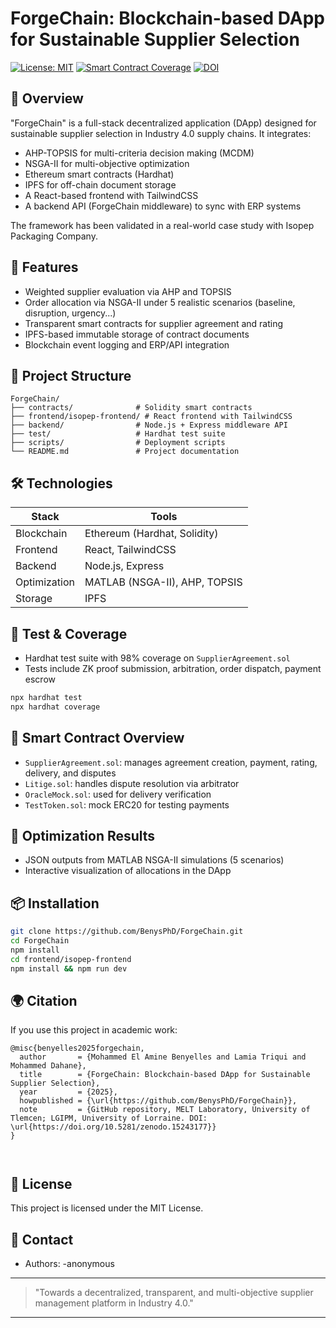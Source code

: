 # ForgeChain: Blockchain-based DApp for Sustainable Supplier Selection

[![License: MIT](https://img.shields.io/badge/License-MIT-green.svg)](LICENSE)
[![Smart Contract Coverage](https://img.shields.io/badge/Coverage-98%25-brightgreen.svg)]()
[![DOI](https://zenodo.org/badge/DOI/10.5281/zenodo.TODO.svg)](https://doi.org/10.5281/zenodo.TODO)

## 🧠 Overview
"ForgeChain" is a full-stack decentralized application (DApp) designed for sustainable supplier selection in Industry 4.0 supply chains. It integrates:

- AHP-TOPSIS for multi-criteria decision making (MCDM)
- NSGA-II for multi-objective optimization
- Ethereum smart contracts (Hardhat)
- IPFS for off-chain document storage
- A React-based frontend with TailwindCSS
- A backend API (ForgeChain middleware) to sync with ERP systems

The framework has been validated in a real-world case study with Isopep Packaging Company.

## 🚀 Features
- Weighted supplier evaluation via AHP and TOPSIS
- Order allocation via NSGA-II under 5 realistic scenarios (baseline, disruption, urgency...)
- Transparent smart contracts for supplier agreement and rating
- IPFS-based immutable storage of contract documents
- Blockchain event logging and ERP/API integration

## 📂 Project Structure
```
ForgeChain/
├── contracts/              # Solidity smart contracts
├── frontend/isopep-frontend/ # React frontend with TailwindCSS
├── backend/                # Node.js + Express middleware API
├── test/                   # Hardhat test suite
├── scripts/                # Deployment scripts
└── README.md               # Project documentation
```

## 🛠️ Technologies
| Stack        | Tools                            |
|--------------|----------------------------------|
| Blockchain   | Ethereum (Hardhat, Solidity)     |
| Frontend     | React, TailwindCSS               |
| Backend      | Node.js, Express                 |
| Optimization | MATLAB (NSGA-II), AHP, TOPSIS    |
| Storage      | IPFS                             |

## 🧪 Test & Coverage
- Hardhat test suite with 98% coverage on `SupplierAgreement.sol`
- Tests include ZK proof submission, arbitration, order dispatch, payment escrow

```bash
npx hardhat test
npx hardhat coverage
```

## 🧾 Smart Contract Overview
- `SupplierAgreement.sol`: manages agreement creation, payment, rating, delivery, and disputes
- `Litige.sol`: handles dispute resolution via arbitrator
- `OracleMock.sol`: used for delivery verification
- `TestToken.sol`: mock ERC20 for testing payments

## 🔁 Optimization Results
- JSON outputs from MATLAB NSGA-II simulations (5 scenarios)
- Interactive visualization of allocations in the DApp

## 📦 Installation
```bash
git clone https://github.com/BenysPhD/ForgeChain.git
cd ForgeChain
npm install
cd frontend/isopep-frontend
npm install && npm run dev
```

## 🌍 Citation
If you use this project in academic work:
```
@misc{benyelles2025forgechain,
  author       = {Mohammed El Amine Benyelles and Lamia Triqui and Mohammed Dahane},
  title        = {ForgeChain: Blockchain-based DApp for Sustainable Supplier Selection},
  year         = {2025},
  howpublished = {\url{https://github.com/BenysPhD/ForgeChain}},
  note         = {GitHub repository, MELT Laboratory, University of Tlemcen; LGIPM, University of Lorraine. DOI: \url{https://doi.org/10.5281/zenodo.15243177}}
}

 
```

## 📜 License
This project is licensed under the MIT License.

## 📧 Contact
- Authors:
  -anonymous 
     

---
> "Towards a decentralized, transparent, and multi-objective supplier management platform in Industry 4.0."

---



